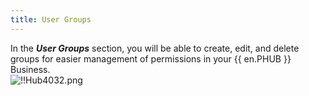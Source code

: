 ```yaml
---
title: User Groups
---
```

In the ***User Groups*** section, you will be able to create, edit, and delete groups for easier management of permissions in your {{ en.PHUB }} Business.  
![!!Hub4032.png](https://webdevolutions.azureedge.net/docs/en/hub/Hub4032.png) 
